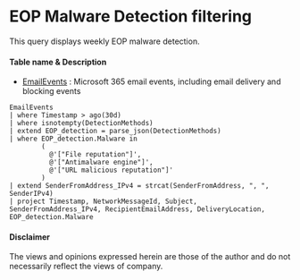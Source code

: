 #  EOP Malware Detection filtering
This query displays weekly EOP malware detection.

#### Table name & Description
- [EmailEvents](https://learn.microsoft.com/en-us/microsoft-365/security/defender/advanced-hunting-emailevents-table?view=o365-worldwide) : Microsoft 365 email events, including email delivery and blocking events

```kusto
EmailEvents
| where Timestamp > ago(30d)
| where isnotempty(DetectionMethods)
| extend EOP_detection = parse_json(DetectionMethods)
| where EOP_detection.Malware in 
        (
          @'["File reputation"]',
          @'["Antimalware engine"]',
          @'["URL malicious reputation"]'
        )
| extend SenderFromAddress_IPv4 = strcat(SenderFromAddress, ", ", SenderIPv4)
| project Timestamp, NetworkMessageId, Subject, SenderFromAddress_IPv4, RecipientEmailAddress, DeliveryLocation, EOP_detection.Malware
```

#### Disclaimer
The views and opinions expressed herein are those of the author and do not necessarily reflect the views of company.
